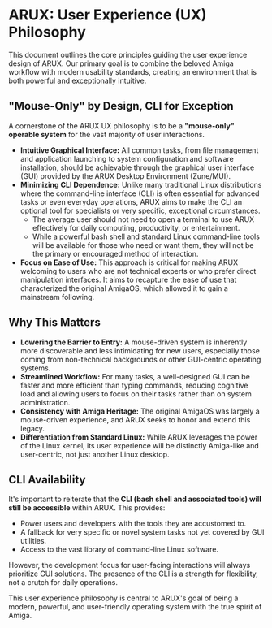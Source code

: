 # ARUX: User Experience (UX) Philosophy

This document outlines the core principles guiding the user experience design of ARUX. Our primary goal is to combine the beloved Amiga workflow with modern usability standards, creating an environment that is both powerful and exceptionally intuitive.

## "Mouse-Only" by Design, CLI for Exception

A cornerstone of the ARUX UX philosophy is to be a **"mouse-only" operable system** for the vast majority of user interactions.

*   **Intuitive Graphical Interface:** All common tasks, from file management and application launching to system configuration and software installation, should be achievable through the graphical user interface (GUI) provided by the ARUX Desktop Environment (Zune/MUI).
*   **Minimizing CLI Dependence:** Unlike many traditional Linux distributions where the command-line interface (CLI) is often essential for advanced tasks or even everyday operations, ARUX aims to make the CLI an optional tool for specialists or very specific, exceptional circumstances.
    *   The average user should not need to open a terminal to use ARUX effectively for daily computing, productivity, or entertainment.
    *   While a powerful bash shell and standard Linux command-line tools will be available for those who need or want them, they will not be the primary or encouraged method of interaction.
*   **Focus on Ease of Use:** This approach is critical for making ARUX welcoming to users who are not technical experts or who prefer direct manipulation interfaces. It aims to recapture the ease of use that characterized the original AmigaOS, which allowed it to gain a mainstream following.

## Why This Matters

*   **Lowering the Barrier to Entry:** A mouse-driven system is inherently more discoverable and less intimidating for new users, especially those coming from non-technical backgrounds or other GUI-centric operating systems.
*   **Streamlined Workflow:** For many tasks, a well-designed GUI can be faster and more efficient than typing commands, reducing cognitive load and allowing users to focus on their tasks rather than on system administration.
*   **Consistency with Amiga Heritage:** The original AmigaOS was largely a mouse-driven experience, and ARUX seeks to honor and extend this legacy.
*   **Differentiation from Standard Linux:** While ARUX leverages the power of the Linux kernel, its user experience will be distinctly Amiga-like and user-centric, not just another Linux desktop.

## CLI Availability

It's important to reiterate that the **CLI (bash shell and associated tools) will still be accessible** within ARUX. This provides:
*   Power users and developers with the tools they are accustomed to.
*   A fallback for very specific or novel system tasks not yet covered by GUI utilities.
*   Access to the vast library of command-line Linux software.

However, the development focus for user-facing interactions will always prioritize GUI solutions. The presence of the CLI is a strength for flexibility, not a crutch for daily operations.

This user experience philosophy is central to ARUX's goal of being a modern, powerful, and user-friendly operating system with the true spirit of Amiga.
